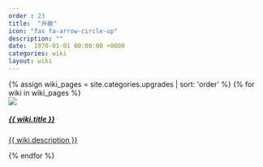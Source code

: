 ```yaml
---
order : 23
title:  "升級"
icon: "fas fa-arrow-circle-up"
description: ""
date:  1970-01-01 00:00:00 +0000
categories: wiki
layout: wiki
---
```


<div class="container">
    <div class="wikiPages">
        <div class="row">
            {% assign wiki_pages = site.categories.upgrades | sort: 'order' %}
            {% for wiki in wiki_pages %}
            <div class="col-sm-3">
                <a href="{{ wiki.url | relative_url }}" class="wiki-a">
                    <div class="card text-center wiki-item">
                        <img class="card-img-top" src="{{ "/assets/img/wiki/upgrade_icons/" | relative_url  }}{{ wiki.icon }}">
                        <div class="card-body">
                            <h5 class="card-title no-shadow">{{ wiki.title }}</h5>
                            <p class="card-text no-shadow">{{ wiki.description }}</p>
                        </div>
                    </div>
                </a>
            </div>
            {% endfor %}
        </div>
    </div>
</div>